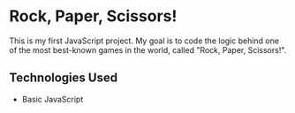 # Rock, Paper, Scissors!
This is my first JavaScript project. My goal is to code the logic behind one of the most best-known games in the world, called "Rock, Paper, Scissors!".

## Technologies Used
- Basic JavaScript